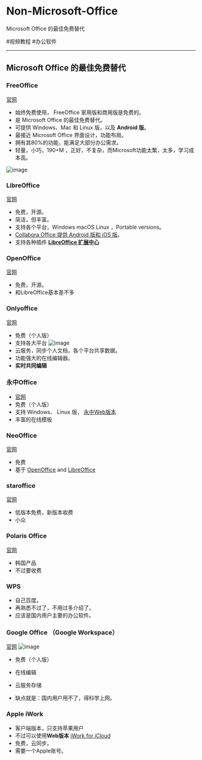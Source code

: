 # Non-Microsoft-Office
Microsoft Office 的最佳免费替代


#视频教程
#办公软件

---

 ## Microsoft Office 的最佳免费替代



### FreeOffice
[官网]( https://www.freeoffice.com/zh/)
- 始终免费使用， FreeOffice 家用版和商用版是免费的。
- 是 Microsoft Office 的最佳免费替代。
- 可提供 Windows、Mac 和 Linux 版，以及 **Android 版**。
- 最接近 Microsoft Office 界面设计，功能布局。
- 拥有其80%的功能，能满足大部分办公需求。
- 轻量，小巧，190+M ，正好，不复杂，而Microsoft功能太繁，太多，学习成本高。

![image](https://user-images.githubusercontent.com/1505703/134128315-68d9e1a4-a4f1-43b2-b297-da2ba8e7e3c9.png)

### LibreOffice
[官网](https://www.libreoffice.org/)
- 免费，开源。
- 简洁，但丰富。
- 支持各个平台，Windows  macOS  Linux ，Portable versions。
- [ Collabora Office 提供 Android 版和 iOS 版](https://www.collaboraoffice.com/solutions/collabora-office-android-ios/)。
- 支持各种插件   **[LibreOffice 扩展中心](http://extensions.libreoffice.org/ "Click here for extensions information and dowloads")**

### OpenOffice
[官网](https://www.openoffice.org/)
- 免费，开源。
- 和LibreOffice基本差不多


### Onlyoffice
[官网](https://www.onlyoffice.com/zh/)
- 免费（个人版）
- 支持各大平台
![image](https://user-images.githubusercontent.com/1505703/134128412-4eb4e960-ecf9-4ca8-ba94-a54016646c4a.png)
- 云服务，同步个人文档，各个平台共享数据。
- 功能强大的在线编辑器。
- **实时共同编辑**

### 永中Office
-   [官网](http://www.yozosoft.com/)
- 免费（个人版）
-  支持 Windows、 Linux 版，  [永中Web版本](http://www.yozodcs.com/page/webOffice.html)
- 丰富的在线模板


### NeoOffice
[官网](https://www.neooffice.org/neojava/en/index.php)
- 免费
- 基于 [OpenOffice](http://www.openoffice.org/) and [LibreOffice](http://www.libreoffice.org/)

### staroffice
[官网](https://www.staroffice.org/)
- 低版本免费，新版本收费
- 小众

### Polaris Office
[官网](https://www.polarisoffice.com/zh-cn/)
- 韩国产品
- 不过要收费


### WPS
- 自己百度。
- 再熟悉不过了，不用过多介绍了。
- 应该是国内用户主要的办公软件。


### Google Office  （Google Workspace）
[官网](https://workspace.google.com/)
![image](https://user-images.githubusercontent.com/1505703/134131792-3ee18e95-1305-415f-a5ce-c9861de18803.png)
- 免费（个人版）
- 在线编辑
- 云服务存储

- 缺点就是：国内用户用不了，得科学上网。


### Apple iWork
- 客户端版本，只支持苹果用户
- 不过可以使用**Web版本**  [iWork for iCloud](http://icloud.com/iwork)
- 免费，云同步。
- 需要一个Apple账号。
